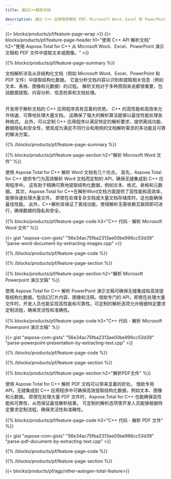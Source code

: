 ```yaml
---
title: 通过C++解析文档 

description: 通过 C++ 应用程序解析 PDF、Microsoft Word、Excel 和 PowerPoint 演示文稿。 列出 C++ 代码以轻松提取文本或图像。
---
```


{{< blocks/products/pf/feature-page-wrap >}}
{{< blocks/products/pf/feature-page-header h1="使用 C++ API 解析文档" h2="使用 Aspose.Total for C++ 从 Microsoft Word、Excel、PowerPoint 演示文稿和 PDF 文件中提取文本或图像。" >}}

{{% blocks/products/pf/feature-page-summary %}}

文档解析涉及从非结构化文档（例如 Microsoft Word、Excel、PowerPoint 和 PDF 文件）中提取结构化数据。 它是分析文档内容以识别和提取相关信息（例如文本、表格、图像和元数据）的过程。 解析文档对于多种原因来说都很重要，包括数据提取、内容分析、信息检索和文档处理。 <br /><br />

开发用于解析文档的 C++ 应用程序具有显着的优势。 C++ 的高性能和高效率允许快速、可靠地处理大量文档。 这确保了强大的解析算法能够以最佳性能处理各种格式。 此外，可以定制 C++ 应用程序以满足特定的解析要求，提供离线功能、数据隐私和安全性，使其成为满足不同行业和用例的文档解析需求的多功能且可靠的解决方案。

{{% /blocks/products/pf/feature-page-summary  %}}

{{% blocks/products/pf/feature-page-section  h2="解析 Microsoft Word 文件" %}}

使用 Aspose.Total for C++ 解析 Word 文档有几个优点。 首先，Aspose.Total for C++ 提供专门为高效解析 Word 文档而定制的 API，确保无缝集成到 C++ 应用程序中。 这有助于精确可靠地提取结构化数据，例如文本、格式、表格和元数据。 其次，Aspose.Total for C++在解析Word文档方面提供了高性能和高效率，能够快速处理大量文件。 即使在处理复杂文档或大量文档存储库时，这也能确保最佳性能。 此外，C++解析库保证了离线功能，使得解析无需依赖互联网即可进行，确保数据的隐私和安全。 

{{% blocks/products/pf/feature-page-code h3="C++ 代码 - 解析 Microsoft Word 文件" %}}

{{< gist "aspose-com-gists" "56e34ac75fba2313ae00be996cc53d39" "parse-word-document-by-extracting-images.cpp" >}}

{{% /blocks/products/pf/feature-page-code  %}}

{{% /blocks/products/pf/feature-page-section %}}

{{% blocks/products/pf/feature-page-section  h2="解析 Microsoft Powerpoint 演示文稿" %}}

使用 Aspose.Total for C++ 解析 PowerPoint 演示文稿可确保无缝集成和高效提取结构化数据，包括幻灯片内容、图像和注释。借助专门的 API，即使在处理大量文件时，开发人员也能实现高性能和可靠性。可定制的解析选项允许根据特定要求定制流程，确保灵活性和准确性。

{{% blocks/products/pf/feature-page-code h3="C++ 代码 - 解析 Microsoft Powerpoint 演示文稿" %}}

{{< gist "aspose-com-gists" "56e34ac75fba2313ae00be996cc53d39" "parse-powerpoint-presentation-by-extracting-text.cpp" >}}

{{% /blocks/products/pf/feature-page-code  %}}

{{% /blocks/products/pf/feature-page-section %}}

{{% blocks/products/pf/feature-page-section  h2="解析PDF文件" %}}

使用 Aspose.Total for C++ 解析 PDF 文档可以带来显着的好处。 借助专用 API，无缝集成到 C++ 应用程序中可确保高效提取结构化数据，例如文本、图像和元数据。 即使在处理大量 PDF 文件时，Aspose.Total for C++ 也能确保高性能和可靠性，从而保证最佳解析结果。 可定制的解析选项使开发人员能够根据特定要求定制流程，确保灵活性和准确性。 

{{% blocks/products/pf/feature-page-code h3="C++ 代码 - 解析 PDF 文件" %}}

{{< gist "aspose-com-gists" "56e34ac75fba2313ae00be996cc53d39" "parse-pdf-document-by-extracting-text.cpp" >}}

{{% /blocks/products/pf/feature-page-code  %}}

{{% /blocks/products/pf/feature-page-section %}}

{{< blocks/products/pf/agp/other-autogen-total-feature>}}